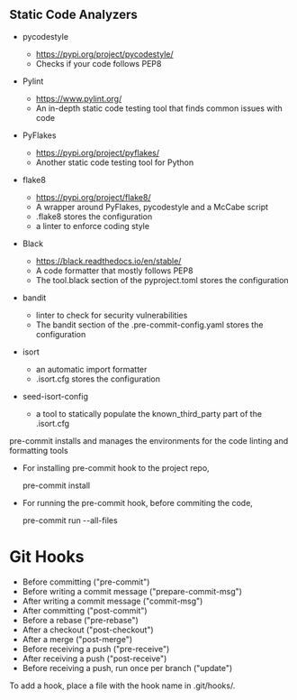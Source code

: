 ## Static Code Analyzers

- pycodestyle
  - https://pypi.org/project/pycodestyle/
  - Checks if your code follows PEP8
- Pylint
  - https://www.pylint.org/
  - An in-depth static code testing tool that finds common issues with code
- PyFlakes
  - https://pypi.org/project/pyflakes/
  - Another static code testing tool for Python
- flake8

  - https://pypi.org/project/flake8/
  - A wrapper around PyFlakes, pycodestyle and a McCabe script
  - .flake8 stores the configuration
  - a linter to enforce coding style

- Black

  - https://black.readthedocs.io/en/stable/
  - A code formatter that mostly follows PEP8
  - The tool.black section of the pyproject.toml stores the configuration

- bandit

  - linter to check for security vulnerabilities
  - The bandit section of the .pre-commit-config.yaml stores the configuration

- isort

  - an automatic import formatter
  - .isort.cfg stores the configuration

- seed-isort-config
  - a tool to statically populate the known_third_party part of the .isort.cfg

pre-commit installs and manages the environments for the code linting and formatting tools

- For installing pre-commit hook to the project repo,

  pre-commit install

- For running the pre-commit hook, before commiting the code,

  pre-commit run --all-files

# Git Hooks

- Before committing ("pre-commit")
- Before writing a commit message ("prepare-commit-msg")
- After writing a commit message ("commit-msg")
- After committing ("post-commit")
- Before a rebase ("pre-rebase")
- After a checkout ("post-checkout")
- After a merge ("post-merge")
- Before receiving a push ("pre-receive")
- After receiving a push ("post-receive")
- Before receiving a push, run once per branch ("update")

To add a hook, place a file with the hook name in .git/hooks/.
